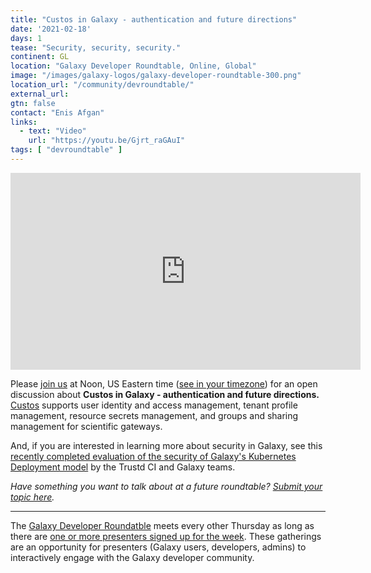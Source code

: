 ```yaml
---
title: "Custos in Galaxy - authentication and future directions"
date: '2021-02-18'
days: 1
tease: "Security, security, security."
continent: GL
location: "Galaxy Developer Roundtable, Online, Global"
image: "/images/galaxy-logos/galaxy-developer-roundtable-300.png"
location_url: "/community/devroundtable/"
external_url:
gtn: false
contact: "Enis Afgan"
links:
  - text: "Video"
    url: "https://youtu.be/Gjrt_raGAuI"
tags: [ "devroundtable" ]
---
```


<iframe width="560" height="315" src="https://www.youtube-nocookie.com/embed/Gjrt_raGAuI" frameborder="0" allow="accelerometer; autoplay; encrypted-media; gyroscope; picture-in-picture" allowfullscreen></iframe>

Please [join us](https://psu.zoom.us/j/92752763386) at Noon, US Eastern time ([see in your timezone](https://www.timeanddate.com/worldclock/fixedtime.html?msg=Galaxy+Developer+Roundtable&iso=20210218T12&p1=179&ah=1)) for an open discussion about **Custos in Galaxy - authentication and future directions.**  [Custos](https://airavata.apache.org/custos/) supports user identity and access management, tenant profile management, resource secrets management, and groups and sharing management for scientific gateways.

And, if you are interested in learning more about security in Galaxy, see this [recently completed evaluation of the security of Galaxy's Kubernetes Deployment model](https://scholarworks.iu.edu/dspace/bitstream/handle/2022/26262/Trusted%20CI%20Galaxy%20Engagement%20Final%20Report.pdf?sequence=1&isAllowed=y) by the Trustd CI and Galaxy teams.


*Have something you want to talk about at a future roundtable? [Submit your topic here](https://bit.ly/gxdevroundtablepresent).*

---

The [Galaxy Developer Roundatble](/community/devroundtable/) meets every other Thursday as long as there are [one or more presenters signed up for the week](https://bit.ly/gxdevroundtablepresent).  These gatherings are an opportunity for presenters (Galaxy users, developers, admins) to interactively engage with the Galaxy developer community.
